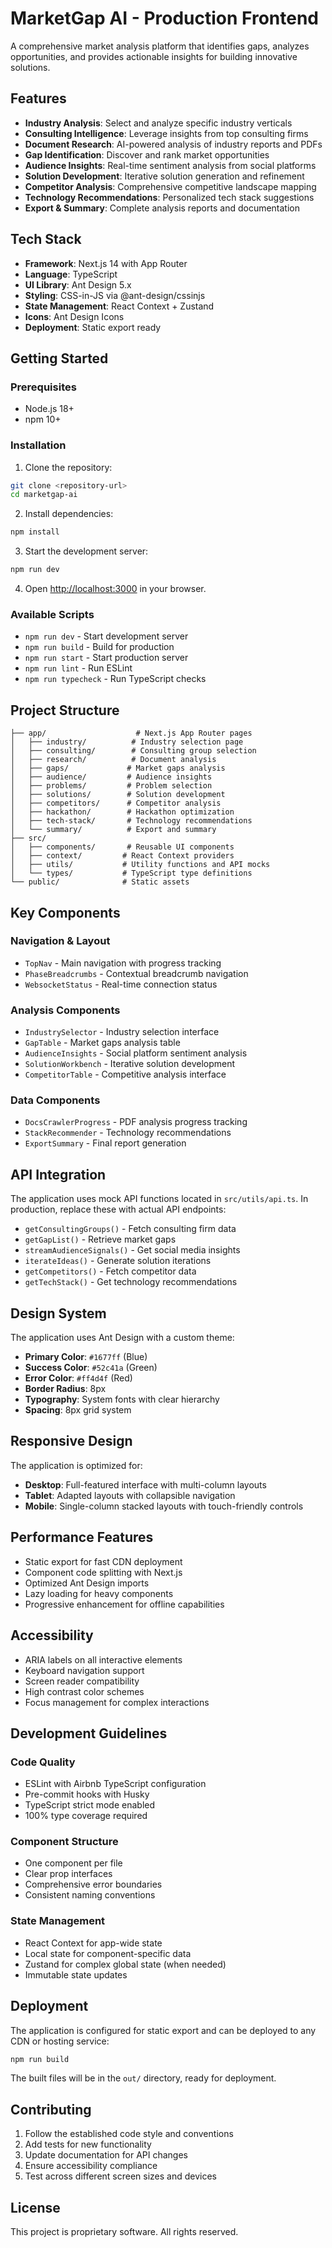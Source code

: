 # MarketGap AI - Production Frontend

A comprehensive market analysis platform that identifies gaps, analyzes opportunities, and provides actionable insights for building innovative solutions.

## Features

- **Industry Analysis**: Select and analyze specific industry verticals
- **Consulting Intelligence**: Leverage insights from top consulting firms
- **Document Research**: AI-powered analysis of industry reports and PDFs
- **Gap Identification**: Discover and rank market opportunities
- **Audience Insights**: Real-time sentiment analysis from social platforms
- **Solution Development**: Iterative solution generation and refinement
- **Competitor Analysis**: Comprehensive competitive landscape mapping
- **Technology Recommendations**: Personalized tech stack suggestions
- **Export & Summary**: Complete analysis reports and documentation

## Tech Stack

- **Framework**: Next.js 14 with App Router
- **Language**: TypeScript
- **UI Library**: Ant Design 5.x
- **Styling**: CSS-in-JS via @ant-design/cssinjs
- **State Management**: React Context + Zustand
- **Icons**: Ant Design Icons
- **Deployment**: Static export ready

## Getting Started

### Prerequisites

- Node.js 18+ 
- npm 10+

### Installation

1. Clone the repository:
```bash
git clone <repository-url>
cd marketgap-ai
```

2. Install dependencies:
```bash
npm install
```

3. Start the development server:
```bash
npm run dev
```

4. Open [http://localhost:3000](http://localhost:3000) in your browser.

### Available Scripts

- `npm run dev` - Start development server
- `npm run build` - Build for production
- `npm run start` - Start production server
- `npm run lint` - Run ESLint
- `npm run typecheck` - Run TypeScript checks

## Project Structure

```
├── app/                    # Next.js App Router pages
│   ├── industry/          # Industry selection page
│   ├── consulting/        # Consulting group selection
│   ├── research/          # Document analysis
│   ├── gaps/             # Market gaps analysis
│   ├── audience/         # Audience insights
│   ├── problems/         # Problem selection
│   ├── solutions/        # Solution development
│   ├── competitors/      # Competitor analysis
│   ├── hackathon/        # Hackathon optimization
│   ├── tech-stack/       # Technology recommendations
│   └── summary/          # Export and summary
├── src/
│   ├── components/       # Reusable UI components
│   ├── context/         # React Context providers
│   ├── utils/           # Utility functions and API mocks
│   └── types/           # TypeScript type definitions
└── public/              # Static assets
```

## Key Components

### Navigation & Layout
- `TopNav` - Main navigation with progress tracking
- `PhaseBreadcrumbs` - Contextual breadcrumb navigation
- `WebsocketStatus` - Real-time connection status

### Analysis Components
- `IndustrySelector` - Industry selection interface
- `GapTable` - Market gaps analysis table
- `AudienceInsights` - Social platform sentiment analysis
- `SolutionWorkbench` - Iterative solution development
- `CompetitorTable` - Competitive analysis interface

### Data Components
- `DocsCrawlerProgress` - PDF analysis progress tracking
- `StackRecommender` - Technology recommendations
- `ExportSummary` - Final report generation

## API Integration

The application uses mock API functions located in `src/utils/api.ts`. In production, replace these with actual API endpoints:

- `getConsultingGroups()` - Fetch consulting firm data
- `getGapList()` - Retrieve market gaps
- `streamAudienceSignals()` - Get social media insights
- `iterateIdeas()` - Generate solution iterations
- `getCompetitors()` - Fetch competitor data
- `getTechStack()` - Get technology recommendations

## Design System

The application uses Ant Design with a custom theme:

- **Primary Color**: `#1677ff` (Blue)
- **Success Color**: `#52c41a` (Green)  
- **Error Color**: `#ff4d4f` (Red)
- **Border Radius**: 8px
- **Typography**: System fonts with clear hierarchy
- **Spacing**: 8px grid system

## Responsive Design

The application is optimized for:
- **Desktop**: Full-featured interface with multi-column layouts
- **Tablet**: Adapted layouts with collapsible navigation
- **Mobile**: Single-column stacked layouts with touch-friendly controls

## Performance Features

- Static export for fast CDN deployment
- Component code splitting with Next.js
- Optimized Ant Design imports
- Lazy loading for heavy components
- Progressive enhancement for offline capabilities

## Accessibility

- ARIA labels on all interactive elements
- Keyboard navigation support
- Screen reader compatibility
- High contrast color schemes
- Focus management for complex interactions

## Development Guidelines

### Code Quality
- ESLint with Airbnb TypeScript configuration
- Pre-commit hooks with Husky
- TypeScript strict mode enabled
- 100% type coverage required

### Component Structure
- One component per file
- Clear prop interfaces
- Comprehensive error boundaries
- Consistent naming conventions

### State Management
- React Context for app-wide state
- Local state for component-specific data
- Zustand for complex global state (when needed)
- Immutable state updates

## Deployment

The application is configured for static export and can be deployed to any CDN or hosting service:

```bash
npm run build
```

The built files will be in the `out/` directory, ready for deployment.

## Contributing

1. Follow the established code style and conventions
2. Add tests for new functionality
3. Update documentation for API changes
4. Ensure accessibility compliance
5. Test across different screen sizes and devices

## License

This project is proprietary software. All rights reserved.